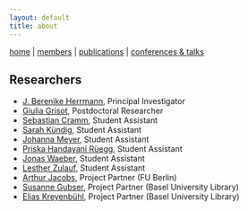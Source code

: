 ```yaml
---
layout: default
title: about
---
```


[home](index.md) | [members](members.md) | [publications](publications.md) | [conferences & talks](conf_talks.md)

## Researchers

  - [J. Berenike Herrmann](https://jberenike.github.io/), Principal Investigator
  - [Giulia Grisot](https://giuliagrisot.github.io/), Postdoctoral Researcher
  - [Sebastian Cramm](), Student Assistant
  - [Sarah Kündig](), Student Assistant
  - [Johanna Meyer](), Student Assistant
  - [Priska Handayani Rüegg](), Student Assistant
  - [Jonas Waeber](), Student Assistant
  - [Lesther Zulauf](https://dhlab.philhist.unibas.ch/en/persons/lesther-zulauf-bal-ut/), Student Assistant
  - [Arthur Jacobs](http://www.loe.fu-berlin.de/en/dine/people/directors/jacobs.html), Project Partner (FU Berlin)
  - [Susanne Gubser](), Project Partner (Basel University Library)
  - [Elias Kreyenbühl](), Project Partner (Basel University Library)

